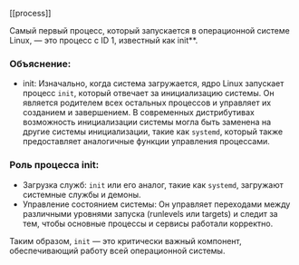 [[process]]

Самый первый процесс, который запускается в операционной системе Linux, — это процесс с ID 1, известный как init**. 

### Объяснение:

- init: Изначально, когда система загружается, ядро Linux запускает процесс `init`, который отвечает за инициализацию системы. Он является родителем всех остальных процессов и управляет их созданием и завершением. В современных дистрибутивах возможность инициализации системы могла быть заменена на другие системы инициализации, такие как `systemd`, который также предоставляет аналогичные функции управления процессами.

### Роль процесса init:

- Загрузка служб: `init` или его аналог, такие как `systemd`, загружают системные службы и демоны.
- Управление состоянием системы: Он управляет переходами между различными уровнями запуска (runlevels или targets) и следит за тем, чтобы основные процессы и сервисы работали корректно.

Таким образом, `init` — это критически важный компонент, обеспечивающий работу всей операционной системы.